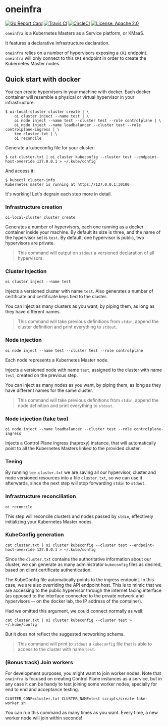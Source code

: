 # oneinfra

[![Go Report Card](https://goreportcard.com/badge/github.com/oneinfra/oneinfra)](https://goreportcard.com/report/github.com/oneinfra/oneinfra)
[![Travis CI](https://travis-ci.org/oneinfra/oneinfra.svg?branch=master)](https://travis-ci.org/oneinfra/oneinfra)
[![CircleCI](https://circleci.com/gh/oneinfra/oneinfra.svg?style=shield)](https://circleci.com/gh/oneinfra/oneinfra)
[![License: Apache 2.0](https://img.shields.io/badge/License-Apache2.0-brightgreen.svg)](https://opensource.org/licenses/Apache-2.0)

`oneinfra` is a Kubernetes Masters as a Service platform, or KMaaS.

It features a declarative infrastructure declaration.

`oneinfra` relies on a number of hypervisors exposing a `CRI`
endpoint. `oneinfra` will only connect to this `CRI` endpoint in order
to create the Kubernetes Master nodes.

## Quick start with docker

You can create hypervisors in your machine with docker. Each docker
container will resemble a physical or virtual hypervisor in your
infrastructure.

```
$ oi-local-cluster cluster create | \
    oi cluster inject --name test | \
    oi node inject --name test --cluster test --role controlplane | \
    oi node inject --name loadbalancer --cluster test --role controlplane-ingress | \
    tee cluster.txt | \
    oi reconcile
```

Generate a kubeconfig file for your cluster:

```
$ cat cluster.txt | oi cluster kubeconfig --cluster test --endpoint-host-override 127.0.0.1 > ~/.kube/config
```

And access it:

```
$ kubectl cluster-info
Kubernetes master is running at https://127.0.0.1:30100
```

It's working! Let's degrain each step more in detail.

### Infrastructure creation

```
oi-local-cluster cluster create
```

Generates a number of hypervisors, each one running as a docker
container inside your machine. By default its size is three, and the
name of the hypervisor set is `test`. By default, one hypervisor is
public, two hypervisors are private.

> This command will output on `stdout` a versioned declaration of all
> hypervisors.

### Cluster injection

```
oi cluster inject --name test
```

Injects a versioned cluster with name `test`. Also generates a number
of certificate and certificate keys tied to the cluster.

You can inject as many clusters as you want, by piping them, as long
as they have different names.

> This command will take previous definitions from `stdin`, append the
> cluster definition and print everything to `stdout`.

### Node injection

```
oi node inject --name test --cluster test --role controlplane
```

Each node represents a Kubernetes Master node.

Injects a versioned node with name `test`, assigned to the cluster
with name `test`, created on the previous step.

You can inject as many nodes as you want, by piping them, as long as
they have different names for the same cluster.

> This command will take previous definitions from `stdin`, append the
> node definition and print everything to `stdout`.

### Node injection (take two)

```
oi node inject --name loadbalancer --cluster test --role controlplane-ingress
```

Injects a Control Plane ingress (haproxy) instance, that will
automatically point to all the Kubernetes Masters linked to the
provided cluster.

### Teeing

By running `tee cluster.txt` we are saving all our hypervisor, cluster
and node versioned resources into a file `cluster.txt`, so we can use
it afterwards, since the next step will stop forwarding `stdin` to
`stdout`.

### Infrastructure reconciliation

```
oi reconcile
```

This step will reconcile clusters and nodes passed by `stdin`,
effectively initializing your Kubernetes Master nodes.

### KubeConfig generation

```
cat cluster.txt | oi cluster kubeconfig --cluster test --endpoint-host-override 127.0.0.1 > ~/.kube/config
```

Since the `cluster.txt` contains the authoritative information about
our cluster, we can generate as many administrator `kubeconfig` files
as desired, based on client certificate authentication.

The KubeConfig file automatically points to the ingress endpoint. In
this case, we are also overriding the API endpoint host. This is to
mimic that we are accessing to the public hypervisor through the
internet facing interface (as opposed to the interface connected to
the private network and hypervisors -- on the docker lab, the IP
address of the container).

Had we omitted this argument, we could connect normally as well:

```
cat cluster.txt | oi cluster kubeconfig --cluster test > ~/.kube/config
```

But it does not reflect the suggested networking schema.

> This command will print to `stdout` a `kubeconfig` file that is able
> to access to the cluster with name `test`.

### (Bonus track) Join workers

For development purposes, you might want to join worker nodes. Note
that `oneinfra` is focused on creating Control Plane instances as a
service, but in any case it can be handy to test joining some worker
nodes, specially for end to end and acceptance testing.

```
CLUSTER_CONF=cluster.txt CLUSTER_NAME=test scripts/create-fake-worker.sh
```

You can run this command as many times as you want. Every time, a new
worker node will join within seconds!
